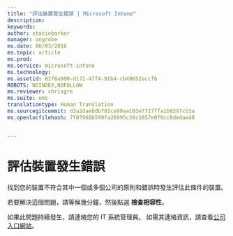 ```yaml
---
title: "評估裝置發生錯誤 | Microsoft Intune"
description: 
keywords: 
author: staciebarker
manager: angrobe
ms.date: 06/03/2016
ms.topic: article
ms.prod: 
ms.service: microsoft-intune
ms.technology: 
ms.assetid: 81f8a990-d172-47f4-91b4-cb49652accf6
ROBOTS: NOINDEX,NOFOLLOW
ms.reviewer: chrisgre
ms.suite: ems
translationtype: Human Translation
ms.sourcegitcommit: d3a2daebdb781ce99aa103e7717ffa1b0297cb3a
ms.openlocfilehash: 7f07968b599fa28995c28c1857e0f9cc0dedae48


---
```



# 評估裝置發生錯誤
找到您的裝置不符合其中一個或多個公司的原則和錯誤時發生評估此條件的裝置。

若要解決這個問題，請等候幾分鐘，然後點選 **檢查相容性**。

如果此問題持續發生，請連絡您的 IT 系統管理員。 如需其連絡資訊，請查看[公司入口網站](http://portal.manage.microsoft.com)。



<!--HONumber=Aug16_HO4-->


